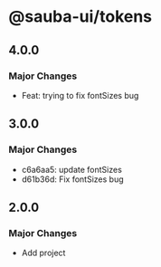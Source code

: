 # @sauba-ui/tokens

## 4.0.0

### Major Changes

- Feat: trying to fix fontSizes bug

## 3.0.0

### Major Changes

- c6a6aa5: update fontSizes
- d61b36d: Fix fontSizes bug

## 2.0.0

### Major Changes

- Add project
